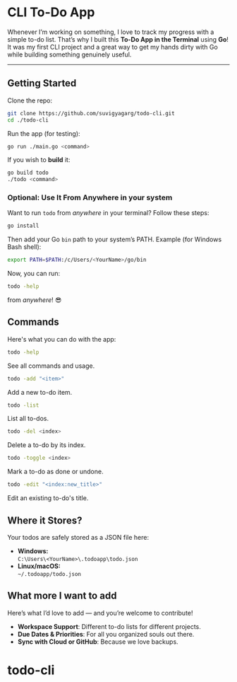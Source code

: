 

# CLI To-Do App


Whenever I’m working on something, I love to track my progress with a simple to-do list. That’s why I built this **To-Do App in the Terminal** using **Go**! It was my first CLI project and a great way to get my hands dirty with Go while building something genuinely useful.

---

##  Getting Started

Clone the repo:

```bash
git clone https://github.com/suvigyagarg/todo-cli.git
cd ./todo-cli
```

Run the app (for testing):

```bash
go run ./main.go <command>
```

If you wish to **build** it:

```bash
go build todo
./todo <command>
```

### Optional: Use It From Anywhere in your system

Want to run `todo` from *anywhere* in your terminal? Follow these steps:

```bash
go install
```

Then add your Go `bin` path to your system’s PATH. Example (for Windows Bash shell):

```bash
export PATH=$PATH:/c/Users/<YourName>/go/bin
```

Now, you can run:

```bash
todo -help
```

from *anywhere*! 😎



##  Commands

Here's what you can do with the app:

```bash
todo -help
```
See all commands and usage.


```bash
todo -add "<item>"
```
Add a new to-do item.

```bash
todo -list
```
 List all to-dos.

```bash
todo -del <index>
```
 Delete a to-do by its index.

```bash
todo -toggle <index>
```
Mark a to-do as done or undone.

```bash
todo -edit "<index:new_title>"
```
Edit an existing to-do's title.


## Where it Stores?

Your todos are safely stored as a JSON file here:

- **Windows:**  
  `C:\Users\<YourName>\.todoapp\todo.json`
- **Linux/macOS:**  
  `~/.todoapp/todo.json`



## What more I want to add

Here’s what I’d love to add — and you’re welcome to contribute!

- **Workspace Support**: Different to-do lists for different projects.
- **Due Dates & Priorities**: For all you organized souls out there.
- **Sync with Cloud or GitHub**: Because we love backups.




# todo-cli
